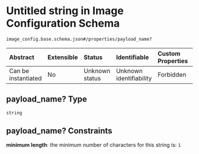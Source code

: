 # Untitled string in Image Configuration Schema

```txt
image_config.base.schema.json#/properties/payload_name?
```



| Abstract            | Extensible | Status         | Identifiable            | Custom Properties | Additional Properties | Access Restrictions | Defined In                                                                                      |
| :------------------ | :--------- | :------------- | :---------------------- | :---------------- | :-------------------- | :------------------ | :---------------------------------------------------------------------------------------------- |
| Can be instantiated | No         | Unknown status | Unknown identifiability | Forbidden         | Allowed               | none                | [image\_config.base.schema.json\*](../out/image_config.base.schema.json "open original schema") |

## payload\_name? Type

`string`

## payload\_name? Constraints

**minimum length**: the minimum number of characters for this string is: `1`

